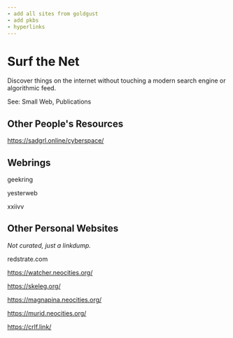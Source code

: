 ```yaml
---
- add all sites from goldgust
- add pkbs
- hyperlinks
---
```


# Surf the Net

Discover things on the internet without touching a modern search engine or algorithmic feed.

See: Small Web, Publications

## Other People's Resources

https://sadgrl.online/cyberspace/

## Webrings

geekring

yesterweb

xxiivv 

## Other Personal Websites

_Not curated, just a linkdump._

redstrate.com

https://watcher.neocities.org/

https://skeleg.org/

https://magnapina.neocities.org/

https://murid.neocities.org/

https://crlf.link/
